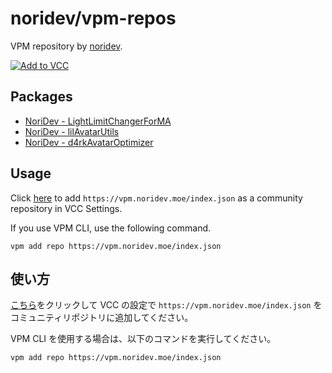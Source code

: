 # noridev/vpm-repos
VPM repository by [noridev](https://github.com/noridev).

[![Add to VCC](https://img.shields.io/badge/-Add%20to%20VCC-%232baac1?style=for-the-badge)](https://vpm.noridev.moe/)

## Packages
- [NoriDev - LightLimitChangerForMA](https://github.com/noridev/LightLimitChangerForMA)
- [NoriDev - lilAvatarUtils](https://github.com/noridev/lilAvatarUtils)
- [NoriDev - d4rkAvatarOptimizer](https://github.com/noridev/d4rkAvatarOptimizer)

## Usage
Click [here](https://vpm.noridev.moe) to add `https://vpm.noridev.moe/index.json` as a community repository in VCC Settings.

If you use VPM CLI, use the following command.

```shell
vpm add repo https://vpm.noridev.moe/index.json
```

## 使い方
[こちら](https://vpm.noridev.moe)をクリックして VCC の設定で `https://vpm.noridev.moe/index.json` をコミュニティリポジトリに追加してください。

VPM CLI を使用する場合は、以下のコマンドを実行してください。

```shell
vpm add repo https://vpm.noridev.moe/index.json
```
